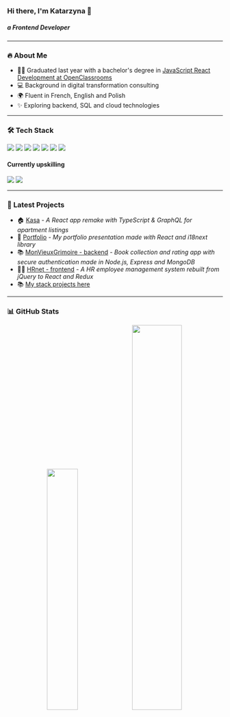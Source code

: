 ### Hi there, I'm Katarzyna 👋

##### a Frontend Developer

---

### 🔥 About Me

- 👩‍🎓 Graduated last year with a bachelor's degree in [JavaScript React Development at OpenClassrooms](https://openclassrooms.com/en/paths/878-javascript-react-developer)
- 💻 Background in digital transformation consulting
- 🌍 Fluent in French, English and Polish
- ✨ Exploring backend, SQL and cloud technologies

---

### 🛠️ Tech Stack

<p>
  <img src="https://img.shields.io/badge/JavaScript-F7DF1E?style=for-the-badge&logo=javascript&logoColor=black" />
  <img src="https://img.shields.io/badge/React-61DAFB?style=for-the-badge&logo=react&logoColor=black" />
  <img src="https://img.shields.io/badge/Redux-764ABC?style=for-the-badge&logo=redux&logoColor=white" />
  <img src="https://img.shields.io/badge/-HTML5-333333?style=for-the-badge&logo=HTML5&logoColor=white" />
  <img src="https://img.shields.io/badge/css3-%231572B6.svg?style=for-the-badge&logo=css3&logoColor=white" />
  <img src="https://img.shields.io/badge/SASS-hotpink.svg?style=for-the-badge&logo=SASS&logoColor=white" />
  <img src="https://img.shields.io/badge/Bootstrap-7952B3?style=for-the-badge&logo=bootstrap&logoColor=white" />
</p>

#### Currently upskilling

<p>
  <img src="https://img.shields.io/badge/TypeScript-007ACC?style=for-the-badge&logo=typescript&logoColor=white" />
  <img src="https://img.shields.io/badge/GraphQL-E10098?style=for-the-badge&logo=graphql&logoColor=white" />
</p>

---

### 🚀 Latest Projects

- 🏠 [Kasa](https://github.com/Kasia307584/kasa_apartment-rental-app2--frontend) - _A React app remake with TypeScript & GraphQL for apartment listings_
- 💼 [Portfolio](https://github.com/Kasia307584/portfolio) - _My portfolio presentation made with React and i18next library_
- 📚 [MonVieuxGrimoire - backend](https://github.com/Kasia307584/mon_vieux_grimoire-book-app--backend) - _Book collection and rating app with secure authentication made in Node.js, Express and MongoDB_
- 👩‍💻 [HRnet - frontend](https://github.com/Kasia307584/wealth_health-hr-app--frontend) - _A HR employee management system rebuilt from jQuery to React and Redux_
- 📚 [My stack projects here](https://github.com/stars/Kasia307584/lists/my-stack)

---

### 📊 GitHub Stats

<p align="center">
  <img src="https://github-readme-stats.vercel.app/api/top-langs/?username=Kasia307584&layout=compact&theme=transparent" width="38%" />
  <img src="https://github-readme-stats.vercel.app/api?username=kasia307584&show_icons=true&theme=radical" width="48%" />
</p>
